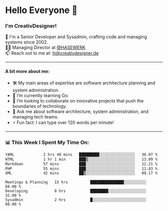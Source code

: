 # Hello Everyone 👋

### I'm CreativDesigner!

🔭 I'm a Senior Developer and Sysadmin, crafting code and managing systems since 2002.  
👨‍💼 Managing Director at [@HASEWERK](https://github.com/HASEWERK)  
📫 Reach out to me at: [hi@creativdesigner.de](mailto:hi@creativdesigner.de)  

---

#### A bit more about me:

- 🛠 My main areas of expertise are software architecture planning and system administration.
- 🌱 I’m currently learning Go.
- 👯 I’m looking to collaborate on innovative projects that push the boundaries of technology.
- 💬 Ask me about software architecture, system administration, and managing tech teams.
- ⚡ Fun fact: I can type over 120 words per minute!  

---

### 📊 **This Week I Spent My Time On:**

<!--START_SECTION:waka-->

```txt
YAML             2 hrs 48 mins   █████████░░░░░░░░░░░░░░░░   36.07 %
HTML             1 hr 1 min      ███▒░░░░░░░░░░░░░░░░░░░░░   13.09 %
Markdown         57 mins         ███░░░░░░░░░░░░░░░░░░░░░░   12.21 %
PHP              55 mins         ███░░░░░░░░░░░░░░░░░░░░░░   11.83 %
XML              42 mins         ██▒░░░░░░░░░░░░░░░░░░░░░░   09.17 %
```

<!--END_SECTION:waka-->

```text
Meetings & Planning   15 hrs          ███████████████░░░░░░░░░░   60.00 % 
Developing            8 hrs           ████████░░░░░░░░░░░░░░░░░   32.00 % 
Sysadmin              2 hrs           █░░░░░░░░░░░░░░░░░░░░░░░░   08.00 %

